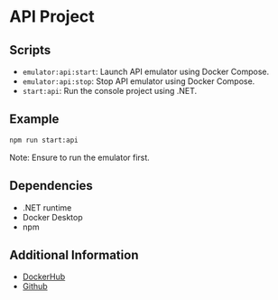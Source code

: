 # API Project

## Scripts
- `emulator:api:start`: Launch API emulator using Docker Compose.
- `emulator:api:stop`: Stop API emulator using Docker Compose.
- `start:api`: Run the console project using .NET.

## Example
```bash
npm run start:api
```

Note: Ensure to run the emulator first.

## Dependencies
- .NET runtime
- Docker Desktop
- npm

## Additional Information
- [DockerHub](https://hub.docker.com/r/workleap/apiemulator)
- [Github](https://github.com/workleap/wl-api-emulator)